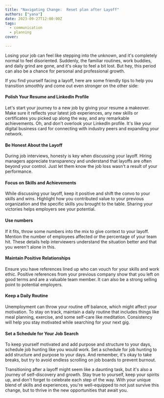 ```yaml
---
title: "Navigating Change:  Reset plan after Layoff"
authors: ["yana"]
date: 2023-09-27T12:00:00Z
tags:
  - communication
  - planning
cover:
  
---
```

Losing your job can feel like stepping into the unknown, and it's completely normal to feel disoriented. Suddenly, the familiar routines, work buddies, and daily grind are gone, and it's okay to feel a bit lost. But hey, this period can also be a chance for personal and professional growth.

If you find yourself facing a layoff, here are some friendly tips to help you transition smoothly and come out even stronger on the other side:
#### Polish Your Resume and LinkedIn Profile
Let's start your journey to a new job by giving your resume a makeover. Make sure it reflects your latest job experiences, any new skills or certificates you picked up along the way, and any remarkable achievements. Oh, and don't overlook your LinkedIn profile. It's like your digital business card for connecting with industry peers and expanding your network.

#### Be Honest About the Layoff
During job interviews, honesty is key when discussing your layoff. Hiring managers appreciate transparency and understand that layoffs are often beyond your control. Just let them know the job loss wasn't a result of your performance. 

#### Focus on Skills and Achievements
While discussing your layoff, keep it positive and shift the convo to your skills and wins. Highlight how you contributed value to your previous organization and the specific skills you brought to the table. Sharing your victories helps employers see your potential.

#### Use numbers
If it fits, throw some numbers into the mix to give context to your layoff. Mention the number of employees affected or the percentage of your team hit. These details help interviewers understand the situation better and that you weren't alone in this.

#### Maintain Positive Relationships
Ensure you have references lined up who can vouch for your skills and work ethic. Positive references from your previous company show that you left on good terms and are a valuable team member. It can also be a strong selling point to potential employers.

#### Keep a Daily Routine
Unemployment can throw your routine off balance, which might affect your motivation. To stay on track, maintain a daily routine that includes things like meal planning, exercise, and some self-care like meditation. Consistency will help you stay motivated while searching for your next gig.

#### Set a Schedule for Your Job Search
To keep yourself motivated and add purpose and structure to your days, schedule job hunting like you would work. Set a schedule for job hunting to add structure and purpose to your days. And remember, it's okay to take breaks, but try to avoid endless scrolling on job boards to prevent burnout.

Transitioning after a layoff might seem like a daunting task, but it's also a journey of self-discovery and growth. Stay true to yourself, keep your spirits up, and don't forget to celebrate each step of the way. With your unique blend of skills and experiences, you're well-equipped to not just survive this change, but to thrive in the new opportunities that await you. 
